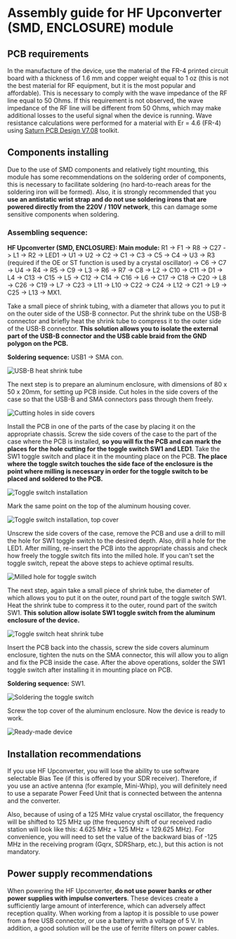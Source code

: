 # Assembly guide for HF Upconverter (SMD, ENCLOSURE) module

## PCB requirements
In the manufacture of the device, use the material of the FR-4 printed circuit board with a thickness of 1.6 mm and copper weight equal to 1 oz (this is not the best material for RF equipment, but it is the most popular and affordable). This is necessary to comply with the wave impedance of the RF line equal to 50 Ohms. If this requirement is not observed, the wave impedance of the RF line will be different from 50 Ohms, which may make additional losses to the useful signal when the device is running. Wave resistance calculations were performed for a material with Er = 4.6 (FR-4) using [Saturn PCB Design V7.08](http://www.saturnpcb.com/pcb_toolkit/) toolkit.

## Components installing 
Due to the use of SMD components and relatively tight mounting, this module has some recommendations on the soldering order of components, this is necessary to facilitate soldering (no hard-to-reach areas for the soldering iron will be formed).
Also, it is strongly recommended that you **use an antistatic wrist strap and do not use soldering irons that are powered directly from the 220V / 110V network**, this can damage some sensitive components when soldering.

### Assembling sequence:

**HF Upconverter (SMD, ENCLOSURE): Main module:** R1 -> F1 -> R8 -> C27 -> L1 -> R2 -> LED1 -> U1 -> U2 -> C2 -> C1 -> C3 -> C5 -> C4 -> U3 -> R3 (required if the OE or ST function is used by a crystal oscillator) -> C6 -> C7 -> U4 -> R4 -> R5 -> C9 -> L3 -> R6 -> R7 -> C8 -> L2 -> C10 -> C11 -> D1 -> L4 -> C13 -> C15 -> L5 -> C12 -> C14 -> C16 -> L6 -> C17 -> C18 -> C20 -> L8 -> C26 -> C19 -> L7 -> C23 -> L11 -> L10 -> C22 -> C24 -> L12 -> C21 -> L9 -> C25 -> L13 -> MX1.  

Take a small piece of shrink tubing, with a diameter that allows you to put it on the outer side of the USB-B connector. Put the shrink tube on the USB-B connector and briefly heat the shrink tube to compress it to the outer side of the USB-B connector. **This solution allows you to isolate the external part of the USB-B connector and the USB cable braid from the GND polygon on the PCB.**  

**Soldering sequence:** USB1 -> SMA con.  

![USB-B heat shrink tube](../../Resources/HF%20Upconverter/Enclosure-USB-B-heat-shrink.png)  

The next step is to prepare an aluminum enclosure, with dimensions of 80 x 50 x 20mm, for setting up PCB inside. Cut holes in the side covers of the case so that the USB-B and SMA connectors pass through them freely.

![Cutting holes in side covers](../../Resources/HF%20Upconverter/Enclosure-Cutting-holes-in-side-covers.png)  

Install the PCB in one of the parts of the case by placing it on the appropriate chassis. Screw the side covers of the case to the part of the case where the PCB is installed, **so you will fix the PCB and can mark the places for the hole cutting for the toggle switch SW1 and LED1**. Take the SW1 toggle switch and place it in the mounting place on the PCB. **The place where the toggle switch touches the side face of the enclosure is the point where milling is necessary in order for the toggle switch to be placed and soldered to the PCB.**

![Toggle switch installation](../../Resources/HF%20Upconverter/Enclosure-Toggle-switch-installation.png)  

Mark the same point on the top of the aluminum housing cover. 

![Toggle switch installation, top cover](../../Resources/HF%20Upconverter/Enclosure-Toggle-switch-installation-top-cover.png)  

Unscrew the side covers of the case, remove the PCB and use a drill to mill the hole for SW1 toggle switch to the desired depth. Also, drill a hole for the LED1. After milling, re-insert the PCB into the appropriate chassis and check how freely the toggle switch fits into the milled hole. If you can't set the toggle switch, repeat the above steps to achieve optimal results.  

![Milled hole for toggle switch](../../Resources/HF%20Upconverter/Enclosure-Milled-hole-for-toggle-switch.png) 

The next step, again take a small piece of shrink tube, the diameter of which allows you to put it on the outer, round part of the toggle switch SW1. Heat the shrink tube to compress it to the outer, round part of the switch SW1. **This solution allow isolate SW1 toggle switch from the aluminum enclosure of the device.**  

![Toggle switch heat shrink tube](../../Resources/HF%20Upconverter/Enclosure-Toggle-switch-heat-shrink.png)  

Insert the PCB back into the chassis, screw the side covers aluminum enclosure, tighten the nuts on the SMA connector, this will allow you to align and fix the PCB inside the case. After the above operations, solder the SW1 toggle switch after installing it in mounting place on PCB.  

**Soldering sequence:** SW1.  

![Soldering the toggle switch](../../Resources/HF%20Upconverter/Enclosure-Soldering-the-toggle-switch.png)  

Screw the top cover of the aluminum enclosure. Now the device is ready to work.

![Ready-made device](../../Resources/HF%20Upconverter/Enclosure-Ready-made-device.png)  

## Installation recommendations
If you use HF Upconverter, you will lose the ability to use software selectable Bias Tee (if this is offered by your SDR receiver). Therefore, if you use an active antenna (for example, Mini-Whip), you will definitely need to use a separate Power Feed Unit that is connected between the antenna and the converter.

Also, because of using of a 125 MHz value crystal oscillator, the frequency will be shifted to 125 MHz up (the frequency shift of our received radio station will look like this: 4.625 MHz + 125 MHz = 129.625 MHz). For convenience, you will need to set the value of the backward bias of -125 MHz in the receiving program (Gqrx, SDRSharp, etc.), but this action is not mandatory.

## Power supply recommendations
When powering the HF Upconverter, **do not use power banks or other power supplies with impulse converters**. These devices create a sufficiently large amount of interference, which can adversely affect reception quality. When working from a laptop it is possible to use power from a free USB connector, or use a battery with a voltage of 5 V. In addition, a good solution will be the use of ferrite filters on power cables.
